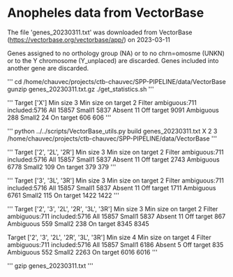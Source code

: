 # Anopheles data from VectorBase

The file 'genes_20230311.txt' was downloaded from VectorBase (https://vectorbase.org/vectorbase/app/) on 2023-03-11

Genes assigned to no orthology group (NA) or to no chrn=omosme (UNKN) or to the Y chromosome (Y_unplaced) are discarded.
Genes included into another gene are discarded.

'''
cd /home/chauvec/projects/ctb-chauvec/SPP-PIPELINE/data/VectorBase
gunzip genes_20230311.txt.gz
./get_statistics.sh
'''

'''
Target ['X'] Min size 3 Min size on target 2
Filter          ambiguous:711   included:5716
All             15857
Small1          5837
Absent          11
Off target      9091
Ambiguous       288
Small2          24
On target       606     606
'''

'''
python ../../scripts/VectorBase_utils.py build genes_20230311.txt X 2 3 /home/chauvec/projects/ctb-chauvec/SPP-PIPELINE/data/VectorBase
'''

'''
Target ['2', '2L', '2R'] Min size 3 Min size on target 2
Filter          ambiguous:711   included:5716
All             15857
Small1          5837
Absent          11
Off target      2743
Ambiguous       6778
Small2          109
On target       379     379
'''

'''
Target ['3', '3L', '3R'] Min size 3 Min size on target 2
Filter          ambiguous:711   included:5716
All             15857
Small1          5837
Absent          11
Off target      1711
Ambiguous       6761
Small2          115
On target       1422    1422
'''

'''
Target ['2', '3', '2L', '2R', '3L', '3R'] Min size 3 Min size on target 2
Filter          ambiguous:711   included:5716
All             15857
Small1          5837
Absent          11
Off target      867
Ambiguous       559
Small2          238
On target       8345    8345

Target ['2', '3', '2L', '2R', '3L', '3R'] Min size 4 Min size on target 4
Filter          ambiguous:711   included:5716
All             15857
Small1          6186
Absent          5
Off target      835
Ambiguous       552
Small2          2263
On target       6016    6016
'''

'''
gzip genes_20230311.txt
'''
